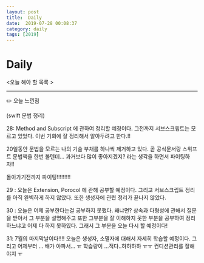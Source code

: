 ```yaml
---
layout: post
title:  Daily
date:  2019-07-28 00:08:37
category: daily
tags: [2019]
---
```


# Daily

<오늘 해야 할 목록 >

------

✏️ 오늘 느낀점

(swift 문법 정리)

28:  Method and Subscript 에 관하여 정리할 예정이다. 그전까지 서브스크립트는 모르고 있었다. 이번 기회에 잘 정리해서 알아두려고 한다.!!

20일동안 문법을 모르는 나의 기술 부채를 하나씩 제거하고 있다. 곧 공식문서랑 스위프트 문법책을 한번 볼텐데... 과거보다 많이 좋아지겠지? 라는 생각을 하면서 파이팅하자!!

돌아가기전까지 파이팅!!!!!!!!!

29 : 오늘은 Extension, Porocol 에 관해 공부할 예정이다. 그리고 서브스크립트 정리를 아직 완벽하게 하지 않았다. 또한 생성자에 관련 정리가 끝나지 않았다.

30 : 오늘은 어제 공부한다는걸 공부하지 못했다.
왜냐면? 상속과 다형성에 관해서 질문을 받아서 그 부분을 설명해주고 또한 그부분을 잘 이해하지 못한 부분을 공부하여 정리하느냐고 어제 다 하지 못하였다. 그래서 그 부분을 오늘 다시 할 예정이다! 

31: 7월의 마지막날이다!!!! 오늘은 생성자, 소멸자에 대해서 자세히 학습할 예정이다. 그리고 어제부터 ... 배가 아파서... ㅠ 학습량이 ...적다..하하하하 ㅠㅠ 컨디션관리를 잘해야지 ㅠ
